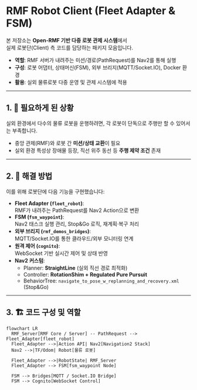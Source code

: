 # RMF Robot Client (Fleet Adapter & FSM)

본 저장소는 **Open-RMF 기반 다중 로봇 관제 시스템**에서  
실제 로봇단(Client) 측 코드를 담당하는 패키지 모음입니다.  

- **역할**: RMF 서버가 내려주는 미션/경로(PathRequest)를 Nav2를 통해 실행  
- **구성**: 로봇 어댑터, 상태머신(FSM), 외부 브리지(MQTT/Socket.IO), Docker 환경  
- **활용**: 실외 물류로봇 다중 운영 및 관제 시스템에 적용  

---

## 1. 📌 필요하게 된 상황
실외 환경에서 다수의 물류 로봇을 운행하려면, 각 로봇이 단독으로 주행만 할 수 있어서는 부족합니다.  
- 중앙 관제(RMF)와 로봇 간 **미션/상태 교환**이 필요  
- 실외 환경 특성상 장애물 등장, 직선 위주 동선 등 **주행 제약 조건** 존재  

---

## 2. 🔧 해결 방법
이를 위해 로봇단에 다음 기능을 구현했습니다:
- **Fleet Adapter (`fleet_robot`)**:  
  RMF가 내려주는 PathRequest를 Nav2 Action으로 변환
- **FSM (`fsm_waypoint`)**:  
  Nav2 태스크 실행 관리, Stop&Go 로직, 재계획·복구 처리
- **외부 브리지 (`rmf_demos_bridges`)**:  
  MQTT/Socket.IO를 통한 클라우드/외부 모니터링 연계
- **원격 제어 (`cognito`)**:  
  WebSocket 기반 실시간 제어 및 상태 반영
- **Nav2 커스텀**:  
  - Planner: **StraightLine** (실외 직선 경로 최적화)  
  - Controller: **RotationShim + Regulated Pure Pursuit**  
  - BehaviorTree: `navigate_to_pose_w_replanning_and_recovery.xml` (Stop&Go)  

---

## 3. 🏗️ 코드 구성 및 역할
```mermaid
flowchart LR
  RMF_Server[RMF Core / Server] -- PathRequest --> Fleet_Adapter[fleet_robot]
  Fleet_Adapter -->|Action API| Nav2[Navigation2 Stack]
  Nav2 -->|TF/Odom| Robot[물류 로봇]

  Fleet_Adapter -->|RobotState| RMF_Server
  Fleet_Adapter --> FSM[fsm_waypoint Node]

  FSM --> Bridges[MQTT / Socket.IO Bridge]
  FSM --> Cognito[WebSocket Control]